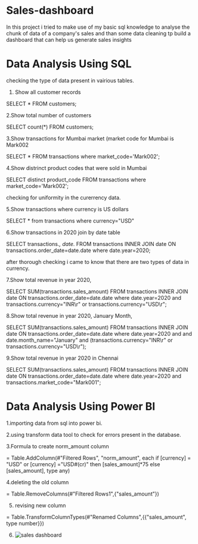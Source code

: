 # Sales-dashboard

In this project i tried to make use of my basic sql knowledge to analyse the chunk of data of a company's sales and than some  data cleaning tp build a dashboard that can help us generate sales insights

# Data Analysis Using SQL
checking the type of data present in vairious tables.

1. Show all customer records

SELECT * FROM customers;

2.Show total number of customers

SELECT count(*) FROM customers;

3.Show transactions for Mumbai market (market code for Mumbai is Mark002

SELECT * FROM transactions where market_code='Mark002';

4.Show distrinct product codes that were sold in Mumbai

SELECT distinct product_code FROM transactions where market_code='Mark002';

checking for uniformity in the curerrency data. 

5.Show transactions where currency is US dollars

SELECT * from transactions where currency="USD"

6.Show transactions in 2020 join by date table

SELECT transactions.*, date.* FROM transactions INNER JOIN date ON transactions.order_date=date.date where date.year=2020;

after thorough checking i came to know that there are two types of data in currency.

7.Show total revenue in year 2020,

SELECT SUM(transactions.sales_amount) FROM transactions INNER JOIN date ON transactions.order_date=date.date where date.year=2020 and transactions.currency="INR\r" or transactions.currency="USD\r";

8.Show total revenue in year 2020, January Month,

SELECT SUM(transactions.sales_amount) FROM transactions INNER JOIN date ON transactions.order_date=date.date where date.year=2020 and and date.month_name="January" and (transactions.currency="INR\r" or transactions.currency="USD\r");

9.Show total revenue in year 2020 in Chennai

SELECT SUM(transactions.sales_amount) FROM transactions INNER JOIN date ON transactions.order_date=date.date where date.year=2020 and transactions.market_code="Mark001";

# Data Analysis Using Power BI

1.importing data from sql into power bi. 

2.using transform data tool to check for errors present in the database. 

3.Formula to create norm_amount column

= Table.AddColumn(#"Filtered Rows", "norm_amount", each if [currency] = "USD" or [currency] ="USD#(cr)" then [sales_amount]*75 else [sales_amount], type any)

4.deleting the old column

 = Table.RemoveColumns(#"Filtered Rows1",{"sales_amount"})
 
5. revising new column


  = Table.TransformColumnTypes(#"Renamed Columns",{{"sales_amount", type number}})
  
  6. ![sales dashboard](https://user-images.githubusercontent.com/101324556/157646400-d0b6ab51-e1eb-4d1b-a053-73d6d6ad69ee.png)
